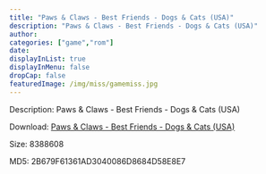 ```yaml
---
title: "Paws & Claws - Best Friends - Dogs & Cats (USA)"
description: "Paws & Claws - Best Friends - Dogs & Cats (USA)"
author: 
categories: ["game","rom"]
date: 
displayInList: true
displayInMenu: false
dropCap: false
featuredImage: /img/miss/gamemiss.jpg
---
```


Description: Paws & Claws - Best Friends - Dogs & Cats (USA)

Download: <a style="text-decoration:underline;" href="https://mega.nz/#!jLQ2WQLB!pS6_RlaQCKNnZy1hawXWgMBgnYwLqs_pCwfIgypXAWI" target = "_blank" rel = "nofollow" > Paws & Claws - Best Friends - Dogs & Cats (USA)</a>

Size: 8388608

MD5: 2B679F61361AD3040086D8684D58E8E7

